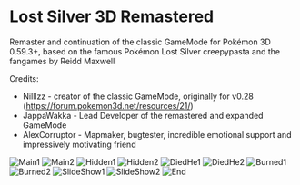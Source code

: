 # Lost Silver 3D Remastered
Remaster and continuation of the classic GameMode for Pokémon 3D 0.59.3+, based on the famous Pokémon Lost Silver creepypasta and the fangames by Reidd Maxwell

Credits:
* Nilllzz - creator of the classic GameMode, originally for v0.28 (https://forum.pokemon3d.net/resources/21/)
* JappaWakka - Lead Developer of the remastered and expanded GameMode
* AlexCorruptor - Mapmaker, bugtester, incredible emotional support and impressively motivating friend


![Main1](https://github.com/JappaWakka/LostSilver3DRemastered/assets/31563291/5cf0659b-8466-46bf-8291-e6d198485b09)
![Main2](https://github.com/JappaWakka/LostSilver3DRemastered/assets/31563291/13c97014-6db6-4f2f-ae4f-bf19670b1818)
![Hidden1](https://github.com/JappaWakka/LostSilver3DRemastered/assets/31563291/882d35d2-7b20-4dbe-b4b6-41a2c89ada0f)
![Hidden2](https://github.com/JappaWakka/LostSilver3DRemastered/assets/31563291/c338440e-0676-426b-9f6d-8e3c99e63630)
![DiedHe1](https://github.com/JappaWakka/LostSilver3DRemastered/assets/31563291/6be88957-a21d-4373-8679-7e4e48924ab5)
![DiedHe2](https://github.com/JappaWakka/LostSilver3DRemastered/assets/31563291/08edd05d-15d9-4df0-a15f-f55bab3e0159)
![Burned1](https://github.com/JappaWakka/LostSilver3DRemastered/assets/31563291/6274b4fe-5f08-4897-8a1e-56c02190958d)
![Burned2](https://github.com/JappaWakka/LostSilver3DRemastered/assets/31563291/b40ca84d-9d0e-4478-83d8-404f51ed1f7c)
![SlideShow1](https://github.com/JappaWakka/LostSilver3DRemastered/assets/31563291/a84e2455-34c7-4cf1-bb78-390bbec21da4)
![SlideShow2](https://github.com/JappaWakka/LostSilver3DRemastered/assets/31563291/09fd2cc6-479c-43af-87c3-8c907dee5731)
![End](https://github.com/JappaWakka/LostSilver3DRemastered/assets/31563291/79add1d9-8807-4425-9cda-464344431c2b)
